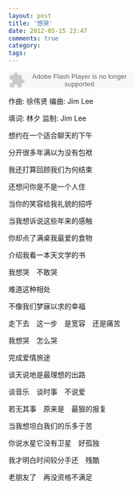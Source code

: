```yaml
---
layout: post
title: '想哭'
date: 2012-05-15 23:47
comments: true
category: 
tags:
---
```

    

<object classid="clsid:d27cdb6e-ae6d-11cf-96b8-444553540000" codebase=" http://fpdownload.macromedia.com/pub/shockwave/cabs/flash/swflash.cab#version=7,0,0,0" width="250" height="34"><param name="allowScriptAccess" value="sameDomain"><param name="movie" value=" http://l.5sing.com/player.swf?songtype=fc&songid=7504299"><param name="quality" value="high"><param name="bgcolor" value="#ffffff"><embed src=" http://l.5sing.com/player.swf?songtype=fc&songid=7504299" quality="high" bgcolor="#ffffff" width="250" height="34" allowScriptAccess="sameDomain" type="application/x-shockwave-flash" pluginspage=" http://www.macromedia.com/go/getflashplayer" /></object>

作曲: 徐伟贤 编曲: Jim Lee

填词: 林夕 监制: Jim Lee

想约在一个适合聊天的下午

分开很多年满以为没有包袱

我还打算回顾我们为何结束

还想问你是不是一个人住

当你的笑容给我礼貌的招呼

当我想诉说这些年来的感触

你却点了满桌我最爱的食物

介绍我看一本天文学的书

我想哭　不敢哭

难道这种相处

不像我们梦寐以求的幸福

走下去　这一步　是宽容　还是痛苦

我想哭　怎么哭

完成爱情旅途

谈天说地是最理想的出路

谈音乐　谈时事　不说爱

若无其事　原来是　最狠的报复

当我想坦白我们的乐多于苦

你说水星它没有卫星　好孤独

我才明白时间较分手还　残酷

老朋友了　再没资格不满足

